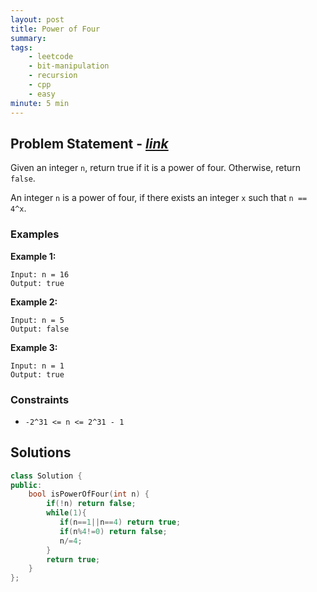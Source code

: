 ```yaml
---
layout: post
title: Power of Four                       
summary:
tags:
    - leetcode
    - bit-manipulation
    - recursion
    - cpp
    - easy
minute: 5 min
---
```


## Problem Statement - [*link*](https://leetcode.com/problems/power-of-four/)  

Given an integer `n`, return true if it is a power of four. Otherwise, return `false`.

An integer `n` is a power of four, if there exists an integer `x` such that `n == 4^x`.


### Examples


**Example 1:**   
```
Input: n = 16
Output: true
```

**Example 2:**   
```
Input: n = 5
Output: false
```

**Example 3:**   
```
Input: n = 1
Output: true
```

### Constraints

+ `-2^31 <= n <= 2^31 - 1`

## Solutions

```cpp
class Solution {
public:
    bool isPowerOfFour(int n) {
        if(!n) return false;
        while(1){
           if(n==1||n==4) return true;
           if(n%4!=0) return false;
           n/=4;
        } 
        return true;
    }
};
```

